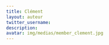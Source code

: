 ```yaml
---
title: Clément
layout: auteur
twitter_username:
description:
avatar: img/medias/member_clement.jpg
---
```


